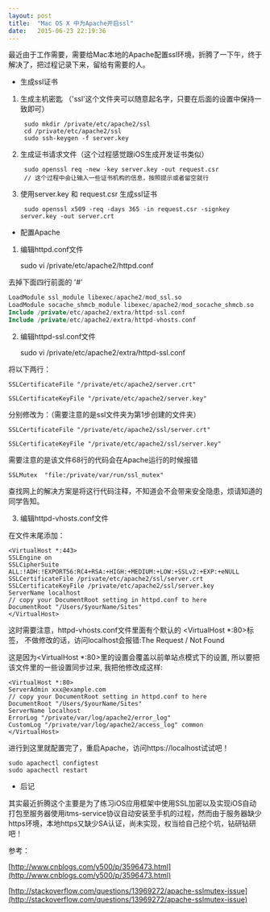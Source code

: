 ```yaml
---
layout: post
title:  "Mac OS X 中为Apache开启ssl"
date:   2015-06-23 22:19:36
---
```


最近由于工作需要，需要给Mac本地的Apache配置ssl环境，折腾了一下午，终于解决了，把过程记录下来，留给有需要的人。

- 生成ssl证书

1. 生成主机密匙 （'ssl'这个文件夹可以随意起名字，只要在后面的设置中保持一致即可）


		sudo mkdir /private/etc/apache2/ssl
		cd /private/etc/apache2/ssl
		sudo ssh-keygen -f server.key


2. 生成证书请求文件（这个过程感觉跟iOS生成开发证书类似）

		sudo openssl req -new -key server.key -out request.csr
    	// 这个过程中会让输入一些证书机构的信息，按照提示或者留空就行
   
    
3. 使用server.key 和 request.csr 生成ssl证书

		sudo openssl x509 -req -days 365 -in request.csr -signkey server.key -out server.crt

- 配置Apache

1. 编辑httpd.conf文件

    sudo vi /private/etc/apache2/httpd.conf

    
去掉下面四行前面的 '#'

``` php
LoadModule ssl_module libexec/apache2/mod_ssl.so
LoadModule socache_shmcb_module libexec/apache2/mod_socache_shmcb.so
Include /private/etc/apache2/extra/httpd-ssl.conf
Include /private/etc/apache2/extra/httpd-vhosts.conf

``` 

2. 编辑httpd-ssl.conf文件

    sudo vi /private/etc/apache2/extra/httpd-ssl.conf

将以下两行：

    SSLCertificateFile "/private/etc/apache2/server.crt"

    SSLCertificateKeyFile "/private/etc/apache2/server.key"

    
分别修改为：（需要注意的是ssl文件夹为第1步创建的文件夹）

    SSLCertificateFile "/private/etc/apache2/ssl/server.crt"

    SSLCertificateKeyFile "/private/etc/apache2/ssl/server.key"

需要注意的是该文件68行的代码会在Apache运行的时候报错

    SSLMutex  "file:/private/var/run/ssl_mutex"

查找网上的解决方案是将这行代码注释，不知道会不会带来安全隐患，烦请知道的同学告知。

3. 编辑httpd-vhosts.conf文件

在文件末尾添加：

    <VirtualHost *:443> 
    SSLEngine on
    SSLCipherSuite ALL:!ADH:!EXPORT56:RC4+RSA:+HIGH:+MEDIUM:+LOW:+SSLv2:+EXP:+eNULL
    SSLCertificateFile /private/etc/apache2/ssl/server.crt 
    SSLCertificateKeyFile /private/etc/apache2/ssl/server.key
    ServerName localhost
    // copy your DocumentRoot setting in httpd.conf to here
    DocumentRoot "/Users/$yourName/Sites"
    </VirtualHost>

这时需要注意，httpd-vhosts.conf文件里面有个默认的 <VirtualHost *:80>标签， 不做修改的话，访问localhost会报错:The Request / Not Found

这是因为<VirtualHost *:80>里的设置会覆盖以前单站点模式下的设置, 所以要把该文件里的一些设置同步过来, 我把他修改成这样:


	<VirtualHost *:80>
	ServerAdmin xxx@example.com
	// copy your DocumentRoot setting in httpd.conf to here
	DocumentRoot "/Users/$yourName/Sites"
	ServerName localhost
	ErrorLog "/private/var/log/apache2/error_log"
	CustomLog "/private/var/log/apache2/access_log" common
	</VirtualHost> 

进行到这里就配置完了，重启Apache，访问https://localhost试试吧！

    sudo apachectl configtest
    sudo apachectl restart

- 后记

其实最近折腾这个主要是为了练习iOS应用框架中使用SSL加密以及实现iOS自动打包至服务器使用itms-service协议自动安装至手机的过程，然而由于服务器缺少https环境，本地https又缺少SA认证，尚未实现，权当给自己挖个坑，钻研钻研吧！

参考：

[http://www.cnblogs.com/y500/p/3596473.html](http://www.cnblogs.com/y500/p/3596473.html)

[http://stackoverflow.com/questions/13969272/apache-sslmutex-issue](http://stackoverflow.com/questions/13969272/apache-sslmutex-issue)



